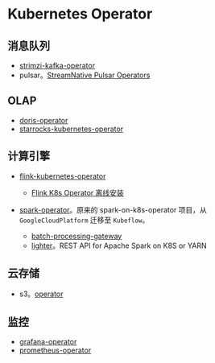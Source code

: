 # Kubernetes Operator

## 消息队列

* [strimzi-kafka-operator](https://github.com/strimzi/strimzi-kafka-operator)
* pulsar。[StreamNative Pulsar Operators](https://docs.streamnative.io/operator/understand-pulsar-operator)

## OLAP

* [doris-operator](https://github.com/selectdb/doris-operator)
* [starrocks-kubernetes-operator](https://github.com/StarRocks/starrocks-kubernetes-operator)

## 计算引擎

* [flink-kubernetes-operator](https://github.com/apache/flink-kubernetes-operator)
  * [Flink K8s Operator 离线安装](https://mp.weixin.qq.com/s?__biz=MzUyODk0Njc1NQ==&mid=2247486257&idx=1&sn=7c59118d8375cd20af942c3ec165fa4a&chksm=fa69c81dcd1e410bce0f8fbc3e9f27e07ff88f94c8395e38acccb7bb4f068055471869d99dd4&mpshare=1&scene=1&srcid=03169UaABpexeL31Dk8REH0d&sharer_shareinfo=ee91857bd42fa305c7b2a5d9ba9cfd12&sharer_shareinfo_first=c7a69444923e2767bac4a6008acdd358&version=4.1.10.99312&platform=mac#rd)

* [spark-operator](https://github.com/kubeflow/spark-operator)。原来的 spark-on-k8s-operator 项目，从 `GoogleCloudPlatform` 迁移至 `Kubeflow`。
  * [batch-processing-gateway](https://github.com/apple/batch-processing-gateway)
  * [lighter](https://github.com/exacaster/lighter)。REST API for Apache Spark on K8S or YARN


## 云存储

* s3。[operator](https://github.com/minio/operator)

## 监控

* [grafana-operator](https://github.com/grafana/grafana-operator)
* [prometheus-operator](https://github.com/prometheus-operator/prometheus-operator)
